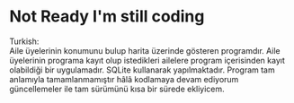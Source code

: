 # Not Ready I'm still coding 
 Turkish:  
 Aile üyelerinin konumunu bulup harita üzerinde gösteren programdır. Aile üyelerinin programa kayıt olup istedikleri ailelere program içerisinden kayıt olabildiği bir uygulamadır. SQLite kullanarak yapılmaktadır. Program tam anlamıyla tamamlanmamıştır hâlâ kodlamaya devam ediyorum güncellemeler ile tam sürümünü kısa bir sürede ekliyicem.
